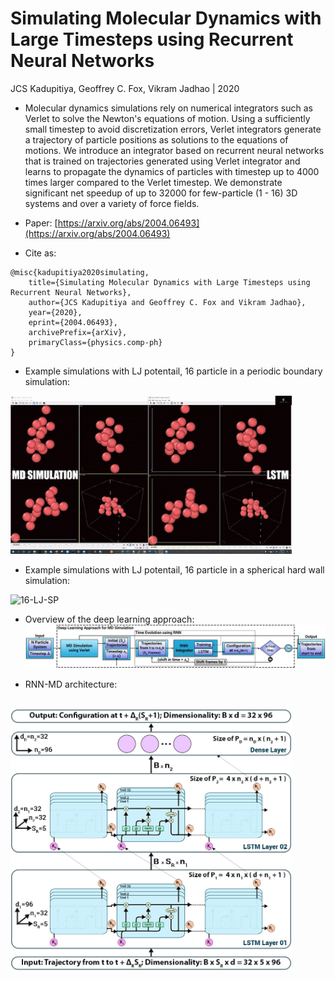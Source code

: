 # Simulating Molecular Dynamics with Large Timesteps using Recurrent Neural Networks
JCS Kadupitiya, Geoffrey C. Fox, Vikram Jadhao | 2020

* Molecular dynamics simulations rely on numerical integrators such as Verlet to solve the Newton's equations of motion. Using a sufficiently small timestep to avoid discretization errors, Verlet integrators generate a trajectory of particle positions as solutions to the equations of motions. We introduce an integrator based on recurrent neural networks that is trained on trajectories generated using Verlet integrator and learns to propagate the dynamics of particles with timestep up to 4000 times larger compared to the Verlet timestep. We demonstrate significant net speedup of up to 32000 for few-particle (1 - 16) 3D systems and over a variety of force fields.

* Paper: [https://arxiv.org/abs/2004.06493](https://arxiv.org/abs/2004.06493)

* Cite as:
```
@misc{kadupitiya2020simulating,
    title={Simulating Molecular Dynamics with Large Timesteps using Recurrent Neural Networks},
    author={JCS Kadupitiya and Geoffrey C. Fox and Vikram Jadhao},
    year={2020},
    eprint={2004.06493},
    archivePrefix={arXiv},
    primaryClass={physics.comp-ph}
}
```

* Example simulations with LJ potentail, 16 particle in a periodic boundary simulation:
<img src="figures/16-PB.gif" alt="16-LJ-PB" width="450">
<br />

* Example simulations with LJ potentail, 16 particle in a spherical hard wall simulation: 
<img src="figures/16-SP.gif" alt="16-LJ-SP" width="450">
<br />

* Overview of the deep learning approach:
  ![overall-idea](figures/fig2.jpg)

* RNN-MD architecture:
<br />
  <img src="figures/fig1.jpg" width="450">
